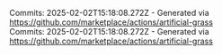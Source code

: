 Commits: 2025-02-02T15:18:08.272Z - Generated via https://github.com/marketplace/actions/artificial-grass
<br>
Commits: 2025-02-02T15:18:08.272Z - Generated via https://github.com/marketplace/actions/artificial-grass
<br>
